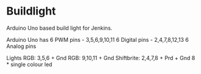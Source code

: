 Buildlight 
==========

Arduino Uno based build light for Jenkins.



Arduino Uno has
   6 PWM pins - 3,5,6,9,10,11
   6 Digital pins - 2,4,7,8,12,13
   6 Analog pins
   
   
Lights
   RGB: 3,5,6 + Gnd
   RGB: 9,10,11 + Gnd
   Shiftbrite: 2,4,7,8 + Prd + Gnd
   8 * single colour led
   
   
  
